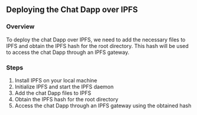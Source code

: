 ## Deploying the Chat Dapp over IPFS

### Overview

To deploy the chat Dapp over IPFS, we need to add the necessary files to IPFS and obtain the IPFS hash for the root directory. This hash will be used to access the chat Dapp through an IPFS gateway.

### Steps

1. Install IPFS on your local machine
2. Initialize IPFS and start the IPFS daemon
3. Add the chat Dapp files to IPFS
4. Obtain the IPFS hash for the root directory
5. Access the chat Dapp through an IPFS gateway using the obtained hash